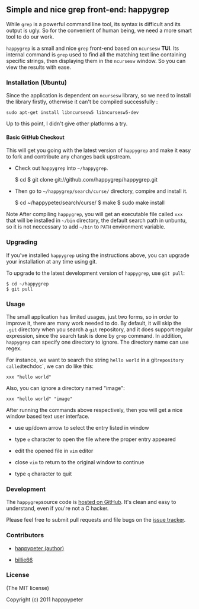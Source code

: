 ## Simple and nice grep front-end: happygrep 

While `grep` is a powerful command line tool, its syntax is difficult and its
output is ugly. So for the convenient of human being, we need a more smart
tool to do our work. 

`happygrep` is a small and nice `grep` front-end based on `ncursesw` __TUI__. 
Its internal command is `grep` used to find all the matching text line
containing specific strings, then displaying them in the `ncursesw` window.
So you can view the results with ease.

### Installation (Ubuntu)

Since the application is dependent on `ncursesw` library, so we need to
install the library firstly, otherwise it can't be compiled successfully :
    
    sudo apt-get install libncursesw5 libncursesw5-dev 

Up to this point, I didn't give other platforms a try.

#### Basic GitHub Checkout

This will get you going with the latest version of `happygrep` and make it
easy to fork and contribute any changes back upstream.

* Check out `happygrep` into `~/happygrep`.

    $ cd
    $ git clone git://github.com/happygrep/happygrep.git 

* Then go to `~/happygrep/search/curse/` directory, compire and install it.

    $ cd ~/happypeter/search/curse/
    $ make
    $ sudo make install
         
Note After compiling `happygrep`, you will get an executable file called `xxx`
that will be installed in `~/bin` directory, the default search path in
unbuntu, so it is not neccessary to add `~/bin` to `PATH` environment
variable.  

### Upgrading

If you've installed `happygrep` using the instructions above, you can
upgrade your installation at any time using git.

To upgrade to the latest development version of `happygrep`, use `git pull`:

    $ cd ~/happygrep
    $ git pull

### Usage

The small application has limited usages, just two forms, so in order to
improve it, there are many work needed to do. By default, it will skip the 
`.git` directory when you search a `git` repository, and it does support
regular expression, since the search task is done by `grep` command. In
addition, `happygrep` can specify one directory to ignore. The directory name
can use regex. 

For instance, we want to search the string `hello world` in a git` repository called
`techdoc`, we can do like this:

    xxx "hello world"

Also, you can ignore a directory named "image":

    xxx "hello world" "image"

After running the commands above respectively, then you will get a nice window based
text user interface. 

* use up/down arrow to select the entry listed in window

* type `e` character to open the file where the proper entry appeared

* edit the opened file in `vim` editor

* close `vim` to return to the original window to continue

* type `q` character to quit 

### Development

The `happygrep`source code is [hosted on
GitHub](https://github.com/happypeter/happygrep). It's clean and easy
to understand, even if you're not a C hacker.

Please feel free to submit pull requests and file bugs on the [issue
tracker](https://github.com/happypeter/happygrep/issues).

### Contributors 

* [happypeter (author)](https://github.com/happypeter)

* [billie66](https://github.com/billie66)

### License

(The MIT license)

Copyright (c) 2011 happpypeter 

